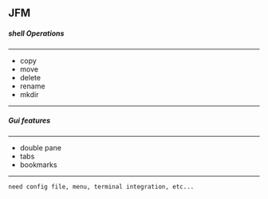 ##    JFM
##### shell Operations
----
- copy
- move
- delete
- rename
- mkdir

----
##### Gui features
----
- double pane
- tabs
- bookmarks

----
    need config file, menu, terminal integration, etc...
